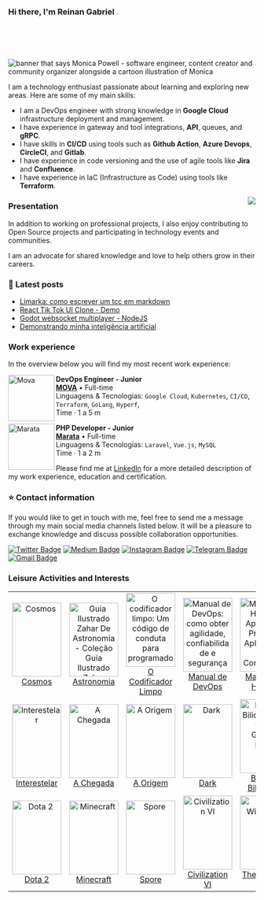 ### Hi there, I'm Reinan Gabriel <img src="https://media.giphy.com/media/hvRJCLFzcasrR4ia7z/giphy.gif" width="2%">

<img src="https://gitlab.com/reinanhs/reinanhs/-/raw/master/assets/img/header-image.png" alt="banner that says Monica Powell - software engineer, content creator and community organizer alongside a cartoon illustration of Monica">

I am a technology enthusiast passionate about learning and exploring new areas. Here are some of my main skills:

- I am a DevOps engineer with strong knowledge in **Google Cloud** infrastructure deployment and management.
- I have experience in gateway and tool integrations, **API**, queues, and **gRPC**.
- I have skills in **CI/CD** using tools such as **Github Action**, **Azure Devops**, **CircleCI**, and **Gitlab**.
- I have experience in code versioning and the use of agile tools like **Jira** and **Confluence**.
- I have experience in IaC (Infrastructure as Code) using tools like **Terraform**.

<img align='right' src="https://github-readme-stats.vercel.app/api?username=reinanhs&show_icons=true&title_color=4A82B1&text_color=386488&icon_color=4a82b1&bg_color=a1bcd7&cache_seconds=2300">

### Presentation

<p>

In addition to working on professional projects, I also enjoy contributing to Open Source projects and participating in technology events and communities.
<br>

I am an advocate for shared knowledge and love to help others grow in their careers.
</p>

### 📝 Latest posts

- [Limarka: como escrever um tcc em markdown](https://youtu.be/zuw0Fo1la2U)
- [React Tik Tok UI Clone - Demo](https://youtu.be/T0G-G76UNdw)
- [Godot websocket multiplayer - NodeJS](https://youtu.be/USYVrXiCgSI)
- [Demonstrando minha inteligência artificial](https://youtu.be/UoSQYAwSWT4)

### Work experience

In the overview below you will find my most recent work experience:

[<img align="left" height="94px" width="94px" alt="Mova" src="https://ciclick.com.br/wp-content/uploads/2022/05/14.-Emprestimo-Emergencial-Mova-3.png"/>](https://www.spacex.com/)

**DevOps Engineer - Junior** \
[**MOVA**](https://mova.vc/) • Full-time \
Linguagens & Tecnologias: `Google Cloud`, `Kubernetes`, `CI/CD`, `Terraform`, `GoLang`, `Hyperf`,\
Time · 1 a 5 m
<br/>

[<img align="left" height="94px" width="94px" alt="Marata" src="https://marata.com.br/wp-content/uploads/2022/04/avatar-marata-2022.png"/>](https://rocketseat.com.br/)

**PHP Developer - Junior** \
[**Marata**](https://marata.com.br/) • Full-time \
Linguagens & Tecnologias: `Laravel`, `Vue.js`, `MySQL`\
Time · 1 a 2 m
<br/>

Please find me at [LinkedIn](https://www.linkedin.com/in/reinanhs/) for a more detailed description of my work experience, education and certification.

### ⭐ Contact information

If you would like to get in touch with me, feel free to send me a message through my main social media channels listed below.
It will be a pleasure to exchange knowledge and discuss possible collaboration opportunities.

<div align="left">

[![Twitter Badge](https://img.shields.io/badge/twitter-%231DA1F2.svg?&style=for-the-badge&logo=twitter&logoColor=white)](https://twitter.com/ReinanGabriel9)
[![Medium Badge](https://img.shields.io/badge/medium-%2312100E.svg?&style=for-the-badge&logo=medium&logoColor=white)](https://medium.com/@reinanhs)
[![Instagram Badge](https://img.shields.io/badge/instagram-%23E4405F.svg?&style=for-the-badge&logo=instagram&logoColor=white)](https://www.instagram.com/reinanhs)
[![Telegram Badge](https://img.shields.io/badge/telegram-1ca0f1?style=for-the-badge&logo=telegram&logoColor=white)](https://t.me/reinanhs)
[![Gmail Badge](https://img.shields.io/badge/gmail-c14438?style=for-the-badge&logo=gmail&logoColor=white)](mailto:reinangabriel1520@gmail.com)

</div>

### Leisure Activities and Interests

<table>
  <tr>
    <td align="center">
      <a href="https://www.amazon.com.br/Cosmos-Carl-Sagan/dp/8535929886">
        <img src="https://gitlab.com/reinanhs/reinanhs/-/raw/master/assets/img/activities/01.jpg" height="150px" width="100px;" alt="Cosmos"/>
      </a>
      <br />
      <a href="https://www.amazon.com.br/Cosmos-Carl-Sagan/dp/8535929886">Cosmos</a>
    </td>
    <td align="center">
      <a href="https://www.amazon.com.br/Guia-Ilustrado-Zahar-Astronomia-Cole%C3%A7%C3%A3o/dp/8571109826">
        <img src="https://gitlab.com/reinanhs/reinanhs/-/raw/master/assets/img/activities/02.jpg" height="150px" width="100px;" alt="Guia Ilustrado Zahar De Astronomia - Coleção Guia Ilustrado Zahar"/>
      </a>
      <br />
      <a href="https://www.amazon.com.br/Guia-Ilustrado-Zahar-Astronomia-Cole%C3%A7%C3%A3o/dp/8571109826">Astronomia</a>
    </td>
    <td align="center">
      <a href="https://www.amazon.com.br/codificador-limpo-conduta-programadores-profissionais/dp/8576086476">
        <img src="https://gitlab.com/reinanhs/reinanhs/-/raw/master/assets/img/activities/03.jpg" height="150px" width="100px;" alt="O codificador limpo: Um código de conduta para programadores profissionais"/>
      </a>
      <br />
      <a href="https://www.amazon.com.br/codificador-limpo-conduta-programadores-profissionais/dp/8576086476">O Codificador Limpo</a>
    </td>
    <td align="center">
      <a href="https://www.amazon.com.br/Manual-DevOps-confiabilidade-organiza%C3%A7%C3%B5es-tecnol%C3%B3gicas/dp/8550802697/">
        <img src="https://gitlab.com/reinanhs/reinanhs/-/raw/master/assets/img/activities/04.jpg" height="150px" width="100px;" alt="Manual de DevOps: como obter agilidade, confiabilidade e segurança em organizações tecnológicas"/>
      </a>
      <br />
      <a href="https://www.amazon.com.br/Manual-DevOps-confiabilidade-organiza%C3%A7%C3%B5es-tecnol%C3%B3gicas/dp/8550802697/">Manual de DevOps</a>
    </td>
    <td align="center">
      <a href="https://www.amazon.com.br/Manual-Hacker-Aplica%C3%A7%C3%B5es-Conhecendo-Utilizadas/dp/857522753X/">
        <img src="https://gitlab.com/reinanhs/reinanhs/-/raw/master/assets/img/activities/06.jpg" height="150px" width="100px;" alt="Manual do Hacker: Aprenda a Proteger Aplicações web Conhecendo as Técnicas de Pentest Utilizadas Pelos Hackers"/>
      </a>
      <br />
      <a href="https://www.amazon.com.br/Manual-Hacker-Aplica%C3%A7%C3%B5es-Conhecendo-Utilizadas/dp/857522753X/">Manual do Hacker</a>
    </td>
  </tr>
  <tr>
    <td align="center">
      <a href="https://play.hbomax.com/page/urn:hbo:page:GYGP7pwQv_ojDXAEAAAFc:type:feature">
        <img src="https://gitlab.com/reinanhs/reinanhs/-/raw/master/assets/img/activities/07.jpg" height="150px" width="100px;" alt="Interestelar"/>
      </a>
      <br />
      <a href="https://play.hbomax.com/page/urn:hbo:page:GYGP7pwQv_ojDXAEAAAFc:type:feature">Interestelar</a>
    </td>
    <td align="center">
      <a href="https://play.google.com/store/movies/details?id=P37B33BLClc">
        <img src="https://gitlab.com/reinanhs/reinanhs/-/raw/master/assets/img/activities/08.jpg" height="150px" width="100px;" alt="A Chegada"/>
      </a>
      <br />
      <a href="https://play.google.com/store/movies/details?id=P37B33BLClc">A Chegada</a>
    </td>
    <td align="center">
      <a href="https://play.google.com/store/movies/details?id=InCsq61G5iw.P">
        <img src="https://gitlab.com/reinanhs/reinanhs/-/raw/master/assets/img/activities/09.jpg" height="150px" width="100px;" alt="A Origem"/>
      </a>
      <br />
      <a href="https://play.google.com/store/movies/details?id=InCsq61G5iw.P">A Origem</a>
    </td>
    <td align="center">
      <a href="https://www.netflix.com/title/80100172">
        <img src="https://gitlab.com/reinanhs/reinanhs/-/raw/master/assets/img/activities/10.jpg" height="150px" width="100px;" alt="Dark"/>
      </a>
      <br />
      <a href="https://www.netflix.com/title/80100172">Dark</a>
    </td>
    <td align="center">
      <a href="https://www.netflix.com/title/81074012">
        <img src="https://gitlab.com/reinanhs/reinanhs/-/raw/master/assets/img/activities/11.jpg" height="150px" width="100px;" alt="Batalha Bilionária: O Caso Google Earth"/>
      </a>
      <br />
      <a href="https://www.netflix.com/title/81074012">Batalha Bilionária</a>
    </td>
  </tr>
  <tr>
    <td align="center">
      <a href="https://www.dota2.com/home">
        <img src="https://gitlab.com/reinanhs/reinanhs/-/raw/master/assets/img/activities/12.jpg" height="150px" width="100px;" alt="Dota 2"/>
      </a>
      <br />
      <a href="https://www.dota2.com/home">Dota 2</a>
    </td>
    <td align="center">
      <a href="https://www.youtube.com/@ReinanHS">
        <img src="https://gitlab.com/reinanhs/reinanhs/-/raw/master/assets/img/activities/14.png" height="150px" width="100px;" alt="Minecraft"/>
      </a>
      <br />
      <a href="https://www.youtube.com/@ReinanHS">Minecraft</a>
    </td>
    <td align="center">
      <a href="https://www.spore.com/">
        <img src="https://gitlab.com/reinanhs/reinanhs/-/raw/master/assets/img/activities/13.jpg" height="150px" width="100px;" alt="Spore"/>
      </a>
      <br />
      <a href="https://www.spore.com/">Spore</a>
    </td>
    <td align="center">
      <a href="https://civilization.com/pt-BR/">
        <img src="https://gitlab.com/reinanhs/reinanhs/-/raw/master/assets/img/activities/15.jpg" height="150px" width="100px;" alt="Civilization VI"/>
      </a>
      <br />
      <a href="https://civilization.com/pt-BR/">Civilization VI</a>
    </td>
    <td align="center">
      <a href="https://www.thewitcher.com/us/en/witcher3">
        <img src="https://gitlab.com/reinanhs/reinanhs/-/raw/master/assets/img/activities/16.png" height="150px" width="100px;" alt="The Witcher 3"/>
      </a>
      <br />
      <a href="https://www.thewitcher.com/us/en/witcher3">The Witcher 3</a>
    </td>
  </tr>
</table>